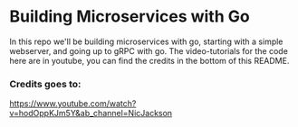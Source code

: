 # Building Microservices with Go
In this repo we'll be building microservices with go, starting with a simple webserver, and going up to gRPC with go. The video-tutorials for the code here are in youtube, you can find the credits in the bottom of this README.


### Credits goes to:
https://www.youtube.com/watch?v=hodOppKJm5Y&ab_channel=NicJackson
